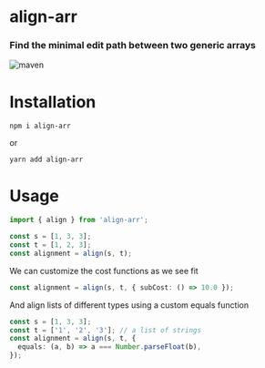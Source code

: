 # align-arr
### Find the minimal edit path between two generic arrays

![maven](https://github.com/manzurola/align-arr/actions/workflows/node.js.yml/badge.svg)

# Installation

```
npm i align-arr
```
or
```
yarn add align-arr
```

# Usage

```ts
import { align } from 'align-arr';

const s = [1, 3, 3];
const t = [1, 2, 3];
const alignment = align(s, t);
```

We can customize the cost functions as we see fit

```ts
const alignment = align(s, t, { subCost: () => 10.0 });
```

And align lists of different types using a custom equals function

```ts
const s = [1, 3, 3];
const t = ['1', '2', '3']; // a list of strings
const alignment = align(s, t, {
  equals: (a, b) => a === Number.parseFloat(b),
});
```
